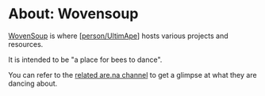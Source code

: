 # About: Wovensoup

[WovenSoup](https://wovensoup.com/) is where [[person/UltimApe]] hosts various projects and resources.

It is intended to be "a place for bees to dance".

You can refer to the [related are.na channel](https://www.are.na/ultimape/wovensoup) to get a glimpse at what they are dancing about.

[//begin]: # "Autogenerated link references for markdown compatibility"
[person/UltimApe]: ../../people/person/ultimape.md "About: UltimApe"
[//end]: # "Autogenerated link references"